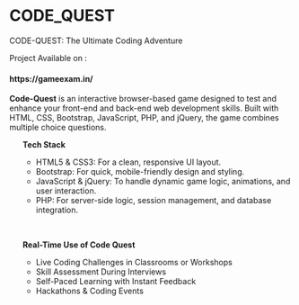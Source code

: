 # CODE_QUEST
CODE-QUEST: The Ultimate Coding Adventure
<br>
<p>Project Available on :<h4>https://gameexam.in/</h4></p>
<b>Code-Quest</b> is an interactive browser-based game designed to test and enhance your front-end and back-end web development skills. Built with HTML, CSS, Bootstrap, JavaScript, PHP, and jQuery, the game combines  multiple choice questions.
<ul>
<b> Tech Stack</b>
   <ul>
  <li>HTML5 & CSS3: For a clean, responsive UI layout.</li>
    <li>Bootstrap: For quick, mobile-friendly design and styling.
</li>
  <li>JavaScript & jQuery: To handle dynamic game logic, animations, and user interaction.
</li>
  <li>PHP: For server-side logic, session management, and database integration.
</li>
   </ul>
</ul>
<br>
<ul>
 <b>Real-Time Use of Code Quest</b>
   <ul>
     <li>Live Coding Challenges in Classrooms or Workshops</li>
  <li>Skill Assessment During Interviews</li>
  <li>Self-Paced Learning with Instant Feedback</li>
  <li>Hackathons & Coding Events</li>
   </ul>
</ul>
